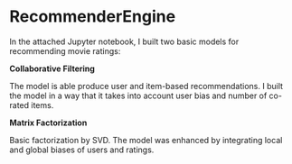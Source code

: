 # RecommenderEngine

In the attached Jupyter notebook, I built two basic models for recommending movie ratings:

**Collaborative Filtering**

The model is able produce user and item-based recommendations. I built the model in a way that it takes into account user bias and number of co-rated items.

**Matrix Factorization**

Basic factorization by SVD. The model was enhanced by integrating local and global biases of users and ratings. 

